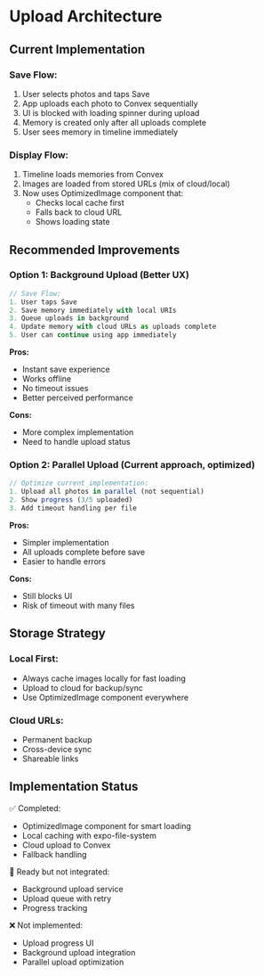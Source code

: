 # Upload Architecture

## Current Implementation

### Save Flow:
1. User selects photos and taps Save
2. App uploads each photo to Convex sequentially
3. UI is blocked with loading spinner during upload
4. Memory is created only after all uploads complete
5. User sees memory in timeline immediately

### Display Flow:
1. Timeline loads memories from Convex
2. Images are loaded from stored URLs (mix of cloud/local)
3. Now uses OptimizedImage component that:
   - Checks local cache first
   - Falls back to cloud URL
   - Shows loading state

## Recommended Improvements

### Option 1: Background Upload (Better UX)
```typescript
// Save Flow:
1. User taps Save
2. Save memory immediately with local URIs
3. Queue uploads in background
4. Update memory with cloud URLs as uploads complete
5. User can continue using app immediately
```

**Pros:**
- Instant save experience
- Works offline
- No timeout issues
- Better perceived performance

**Cons:**
- More complex implementation
- Need to handle upload status

### Option 2: Parallel Upload (Current approach, optimized)
```typescript
// Optimize current implementation:
1. Upload all photos in parallel (not sequential)
2. Show progress (3/5 uploaded)
3. Add timeout handling per file
```

**Pros:**
- Simpler implementation
- All uploads complete before save
- Easier to handle errors

**Cons:**
- Still blocks UI
- Risk of timeout with many files

## Storage Strategy

### Local First:
- Always cache images locally for fast loading
- Upload to cloud for backup/sync
- Use OptimizedImage component everywhere

### Cloud URLs:
- Permanent backup
- Cross-device sync
- Shareable links

## Implementation Status

✅ Completed:
- OptimizedImage component for smart loading
- Local caching with expo-file-system
- Cloud upload to Convex
- Fallback handling

🚧 Ready but not integrated:
- Background upload service
- Upload queue with retry
- Progress tracking

❌ Not implemented:
- Upload progress UI
- Background upload integration
- Parallel upload optimization